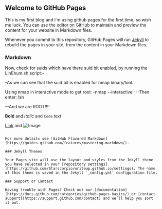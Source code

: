 ## Welcome to GitHub Pages
This is my first blog and I'm using github pages for the first time, so wish me luck.
You can use the [editor on GitHub](https://github.com/Starscorpio/writeup.github.io/edit/gh-pages/index.md) to maintain and preview the content for your website in Markdown files.

Whenever you commit to this repository, GitHub Pages will run [Jekyll](https://jekyllrb.com/) to rebuild the pages in your site, from the content in your Markdown files.

### Markdown

Now, check for suids which have there suid bit enabled, by running the LinEnum.sh script:-


 


-As we can see that the suid bit is enabled for nmap binary/tool.

Using nmap in interactive mode to get root:
-nmap --interactive
---Then enter:
!sh

--And we are ROOT!!!!


**Bold** and _Italic_ and `Code` text

[Link](url) and ![Image](src)
```

For more details see [GitHub Flavored Markdown](https://guides.github.com/features/mastering-markdown/).

### Jekyll Themes

Your Pages site will use the layout and styles from the Jekyll theme you have selected in your [repository settings](https://github.com/Starscorpio/writeup.github.io/settings). The name of this theme is saved in the Jekyll `_config.yml` configuration file.

### Support or Contact

Having trouble with Pages? Check out our [documentation](https://docs.github.com/categories/github-pages-basics/) or [contact support](https://support.github.com/contact) and we’ll help you sort it out.

